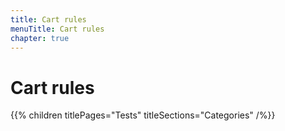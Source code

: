 ```yaml
---
title: Cart rules
menuTitle: Cart rules
chapter: true
---
```


# Cart rules

{{% children titlePages="Tests" titleSections="Categories" /%}}
